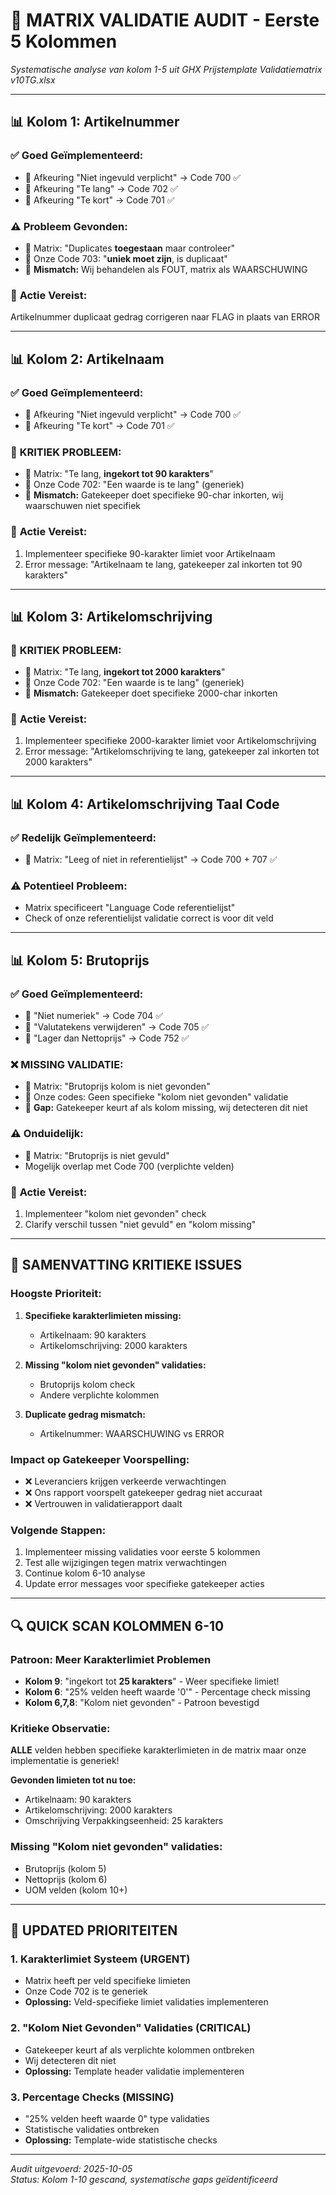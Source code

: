 # 🚨 MATRIX VALIDATIE AUDIT - Eerste 5 Kolommen

*Systematische analyse van kolom 1-5 uit GHX Prijstemplate Validatiematrix v10TG.xlsx*

---

## 📊 Kolom 1: Artikelnummer

### ✅ **Goed Geïmplementeerd:**
- 🔴 Afkeuring "Niet ingevuld verplicht" → Code 700 ✅
- 🔴 Afkeuring "Te lang" → Code 702 ✅  
- 🔴 Afkeuring "Te kort" → Code 701 ✅

### ⚠️ **Probleem Gevonden:**
- 🏴 Matrix: "Duplicates **toegestaan** maar controleer"
- 📝 Onze Code 703: "**uniek moet zijn**, is duplicaat"
- 🚨 **Mismatch:** Wij behandelen als FOUT, matrix als WAARSCHUWING

### 📝 **Actie Vereist:**
Artikelnummer duplicaat gedrag corrigeren naar FLAG in plaats van ERROR

---

## 📊 Kolom 2: Artikelnaam  

### ✅ **Goed Geïmplementeerd:**
- 🔴 Afkeuring "Niet ingevuld verplicht" → Code 700 ✅
- 🔴 Afkeuring "Te kort" → Code 701 ✅

### 🚨 **KRITIEK PROBLEEM:**
- 🔧 Matrix: "Te lang, **ingekort tot 90 karakters**"
- 📝 Onze Code 702: "Een waarde is te lang" (generiek)
- 🚨 **Mismatch:** Gatekeeper doet specifieke 90-char inkorten, wij waarschuwen niet specifiek

### 📝 **Actie Vereist:**
1. Implementeer specifieke 90-karakter limiet voor Artikelnaam
2. Error message: "Artikelnaam te lang, gatekeeper zal inkorten tot 90 karakters"

---

## 📊 Kolom 3: Artikelomschrijving

### 🚨 **KRITIEK PROBLEEM:**
- 🔧 Matrix: "Te lang, **ingekort tot 2000 karakters**"
- 📝 Onze Code 702: "Een waarde is te lang" (generiek)
- 🚨 **Mismatch:** Gatekeeper doet specifieke 2000-char inkorten

### 📝 **Actie Vereist:**
1. Implementeer specifieke 2000-karakter limiet voor Artikelomschrijving
2. Error message: "Artikelomschrijving te lang, gatekeeper zal inkorten tot 2000 karakters"

---

## 📊 Kolom 4: Artikelomschrijving Taal Code

### ✅ **Redelijk Geïmplementeerd:**
- 🔧 Matrix: "Leeg of niet in referentielijst" → Code 700 + 707 ✅

### ⚠️ **Potentieel Probleem:**
- Matrix specificeert "Language Code referentielijst"
- Check of onze referentielijst validatie correct is voor dit veld

---

## 📊 Kolom 5: Brutoprijs

### ✅ **Goed Geïmplementeerd:**
- 🔴 "Niet numeriek" → Code 704 ✅
- 🔧 "Valutatekens verwijderen" → Code 705 ✅
- 🏴 "Lager dan Nettoprijs" → Code 752 ✅

### ❌ **MISSING VALIDATIE:**
- 🔴 Matrix: "Brutoprijs kolom is niet gevonden"
- 📝 Onze codes: Geen specifieke "kolom niet gevonden" validatie
- 🚨 **Gap:** Gatekeeper keurt af als kolom missing, wij detecteren dit niet

### ⚠️ **Onduidelijk:**
- 🔴 Matrix: "Brutoprijs is niet gevuld"
- Mogelijk overlap met Code 700 (verplichte velden)

### 📝 **Actie Vereist:**
1. Implementeer "kolom niet gevonden" check
2. Clarify verschil tussen "niet gevuld" en "kolom missing"

---

## 🚨 **SAMENVATTING KRITIEKE ISSUES**

### **Hoogste Prioriteit:**
1. **Specifieke karakterlimieten missing:**
   - Artikelnaam: 90 karakters
   - Artikelomschrijving: 2000 karakters

2. **Missing "kolom niet gevonden" validaties:**
   - Brutoprijs kolom check
   - Andere verplichte kolommen

3. **Duplicate gedrag mismatch:**
   - Artikelnummer: WAARSCHUWING vs ERROR

### **Impact op Gatekeeper Voorspelling:**
- ❌ Leveranciers krijgen verkeerde verwachtingen
- ❌ Ons rapport voorspelt gatekeeper gedrag niet accuraat
- ❌ Vertrouwen in validatierapport daalt

### **Volgende Stappen:**
1. Implementeer missing validaties voor eerste 5 kolommen
2. Test alle wijzigingen tegen matrix verwachtingen
3. Continue kolom 6-10 analyse
4. Update error messages voor specifieke gatekeeper acties

---

## 🔍 **QUICK SCAN KOLOMMEN 6-10**

### **Patroon: Meer Karakterlimiet Problemen**
- **Kolom 9**: "ingekort tot **25 karakters**" - Weer specifieke limiet!
- **Kolom 6**: "25% velden heeft waarde '0'" - Percentage check missing
- **Kolom 6,7,8**: "Kolom niet gevonden" - Patroon bevestigd

### **Kritieke Observatie:**
**ALLE** velden hebben specifieke karakterlimieten in de matrix maar onze implementatie is generiek!

**Gevonden limieten tot nu toe:**
- Artikelnaam: 90 karakters
- Artikelomschrijving: 2000 karakters  
- Omschrijving Verpakkingseenheid: 25 karakters

### **Missing "Kolom niet gevonden" validaties:**
- Brutoprijs (kolom 5)
- Nettoprijs (kolom 6)
- UOM velden (kolom 10+)

---

## 🚨 **UPDATED PRIORITEITEN**

### **1. Karakterlimiet Systeem (URGENT)**
- Matrix heeft per veld specifieke limieten
- Onze Code 702 is te generiek
- **Oplossing:** Veld-specifieke limiet validaties implementeren

### **2. "Kolom Niet Gevonden" Validaties (CRITICAL)**
- Gatekeeper keurt af als verplichte kolommen ontbreken
- Wij detecteren dit niet
- **Oplossing:** Template header validatie implementeren

### **3. Percentage Checks (MISSING)**
- "25% velden heeft waarde 0" type validaties
- Statistische validaties ontbreken
- **Oplossing:** Template-wide statistische checks

---

*Audit uitgevoerd: 2025-10-05*  
*Status: Kolom 1-10 gescand, systematische gaps geïdentificeerd*